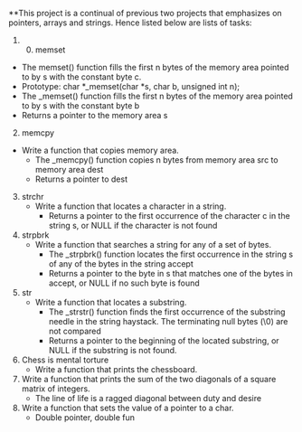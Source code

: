 **This project is a continual of previous two projects that emphasizes on pointers, arrays and strings. Hence listed below are lists of tasks:
1.  0. memset
 * The  memset() function fills the first n bytes of the memory area pointed to by s with the
       constant byte c.
 * Prototype: char *_memset(char *s, char b, unsigned int n);
 * The _memset() function fills the first n bytes of the memory area pointed to by s with the constant byte b
 * Returns a pointer to the memory area s
2. memcpy
  * Write a function that copies memory area.
       - The _memcpy() function copies n bytes from memory area src to memory area dest
       - Returns a pointer to dest
3. strchr
    * Write a function that locates a character in a string.
        * Returns a pointer to the first occurrence of the character c in the string s, or NULL if the character is not found
4. strpbrk
    * Write a function that searches a string for any of a set of bytes.
        * The _strpbrk() function locates the first occurrence in the string s of any of the bytes in the string accept
        * Returns a pointer to the byte in s that matches one of the bytes in accept, or NULL if no such byte is found
5. str
    * Write a function that locates a substring.
        * The _strstr() function finds the first occurrence of the substring needle in the string haystack. The terminating null bytes (\0) are not compared 
        * Returns a pointer to the beginning of the located substring, or NULL if the substring is not found.
6. Chess is mental torture
    * Write a function that prints the chessboard.
7. Write a function that prints the sum of the two diagonals of a square matrix of integers.
    * The line of life is a ragged diagonal between duty and desire
8. Write a function that sets the value of a pointer to a char.
    * Double pointer, double fun
  
    
